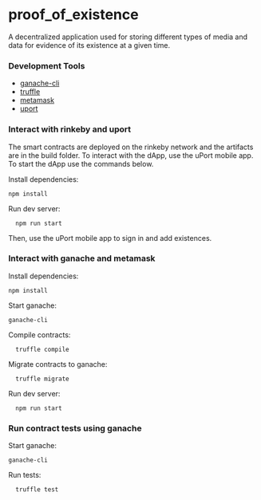 # proof_of_existence
A decentralized application used for storing different types of media and data for evidence of its existence at a given time.
### Development Tools ###
  * [ganache-cli](https://github.com/trufflesuite/ganache-cli)
  * [truffle](https://github.com/trufflesuite/truffle)
  * [metamask](https://metamask.io/)
  * [uport](https://www.uport.me/)

### Interact with rinkeby and uport ###
The smart contracts are deployed on the rinkeby network and the artifacts are in the build folder. To interact with the dApp, use the uPort mobile app. To start the dApp use the commands below.

Install dependencies:
  ```shell
  npm install
  ```
  
Run dev server:
```shell
  npm run start
```
Then, use the uPort mobile app to sign in and add existences.

  
### Interact with ganache and metamask ###
Install dependencies:
  ```shell
  npm install
  ```
  
Start ganache:
  ```shell
  ganache-cli
  ```
Compile contracts:
```shell
  truffle compile
```

Migrate contracts to ganache:
```shell
  truffle migrate
```

Run dev server:
```shell
  npm run start
```

### Run contract tests using ganache ###
Start ganache:
  ```shell
  ganache-cli
  ```

Run tests:
```shell
  truffle test
```


